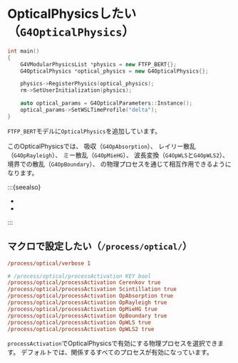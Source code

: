# OpticalPhysicsしたい（``G4OpticalPhysics``）

```cpp
int main()
{
    G4VModularPhysicsList *physics = new FTFP_BERT{};
    G4OpticalPhysics *optical_physics = new G4OpticalPhysics{};

    physics->RegisterPhysics(optical_physics);
    rm->SetUserInitialization(physics);

    auto optical_params = G4OpticalParameters::Instance();
    optical_params->SetWSLTimeProfile("delta");
}
```

``FTFP_BERT``モデルに``OpticalPhysics``を追加しています。

このOpticalPhysicsでは、
吸収（``G4OpAbsorption``）、
レイリー散乱（``G4OpRayleigh``）、
ミー散乱（``G4OpMieHG``）、
波長変換（``G4OpWLS``と``G4OpWLS2``）、
境界での散乱（``G4OpBoundary``）、
の物理プロセスを通じて相互作用できるようになります。

:::{seealso}

- [](./geant4-physics-opticalphoton.md)
- [](./geant4-material-propertiestable.md)

:::

## マクロで設定したい（``/process/optical/``）

```cfg
/process/optical/verbose 1

# /process/optical/processActivation KEY bool
/process/optical/processActivation Cerenkov true
/process/optical/processActivation Scintillation true
/process/optical/processActivation OpAbsorption true
/process/optical/processActivation OpRayleigh true
/process/optical/processActivation OpMieHG true
/process/optical/processActivation OpBoundary true
/process/optical/processActivation OpWLS true
/process/optical/processActivation OpWLS2 true
```

``processActivation``でOpticalPhysicsで有効にする物理プロセスを選択できます。
デフォルトでは、関係するすべてのプロセスが有効になっています。
